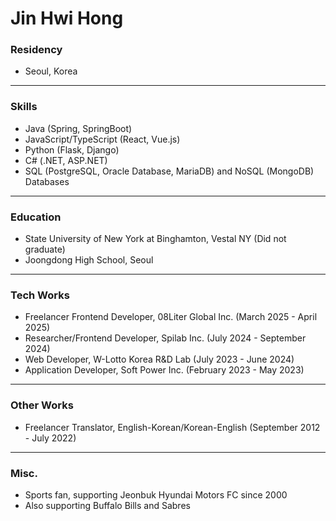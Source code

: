 # Jin Hwi Hong

### Residency
- Seoul, Korea
  
---

### Skills
- Java (Spring, SpringBoot)
- JavaScript/TypeScript (React, Vue.js)
- Python (Flask, Django)
- C# (.NET, ASP.NET)
- SQL (PostgreSQL, Oracle Database, MariaDB) and NoSQL (MongoDB) Databases

---

### Education
- State University of New York at Binghamton, Vestal NY (Did not graduate)
- Joongdong High School, Seoul

---

### Tech Works
- Freelancer Frontend Developer, 08Liter Global Inc. (March 2025 - April 2025)
- Researcher/Frontend Developer, Spilab Inc. (July 2024 - September 2024)
- Web Developer, W-Lotto Korea R&D Lab (July 2023 - June 2024)
- Application Developer, Soft Power Inc. (February 2023 - May 2023)

---

### Other Works
- Freelancer Translator, English-Korean/Korean-English (September 2012 - July 2022)

---

### Misc.
- Sports fan, supporting Jeonbuk Hyundai Motors FC since 2000
- Also supporting Buffalo Bills and Sabres

